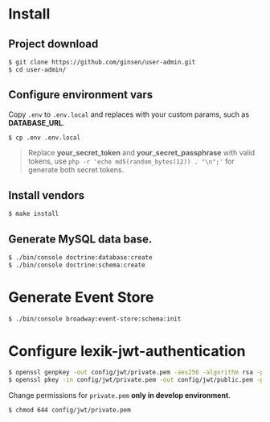 # Install

## Project download
```bash
$ git clone https://github.com/ginsen/user-admin.git
$ cd user-admin/
```

## Configure environment vars
Copy `.env` to `.env.local` and replaces with your custom params, such as **DATABASE_URL**.

```bash
$ cp .env .env.local
```
> Replace **your_secret_token** and **your_secret_passphrase** with valid tokens, use 
`php -r 'echo md5(random_bytes(12)) . "\n";'` for generate both secret tokens.

## Install vendors
```bash
$ make install
```

## Generate MySQL data base.
```bash
$ ./bin/console doctrine:database:create
$ ./bin/console doctrine:schema:create
```

# Generate Event Store
```bash
$ ./bin/console broadway:event-store:schema:init
```

# Configure lexik-jwt-authentication

```bash
$ openssl genpkey -out config/jwt/private.pem -aes256 -algorithm rsa -pkeyopt rsa_keygen_bits:4096
$ openssl pkey -in config/jwt/private.pem -out config/jwt/public.pem -pubout
```

Change permissions for `private.pem` **only in develop environment**.
```bash
$ chmod 644 config/jwt/private.pem
```
